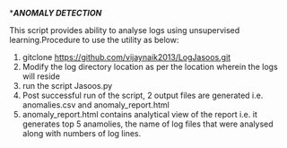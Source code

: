 ******************ANOMALY DETECTION*****************

This script provides ability to analyse logs using unsupervised learning.Procedure to use the utility as below:
1. gitclone  https://github.com/vijaynaik2013/LogJasoos.git
2. Modify the log directory location as per the location wherein the logs will reside
3. run the script Jasoos.py
4. Post successful run of the script, 2 output files are generated i.e. anomalies.csv and anomaly_report.html
5. anomaly_report.html contains analytical view of the report i.e. it generates top 5 anamolies, the name of log files that were analysed along with numbers of log lines.
